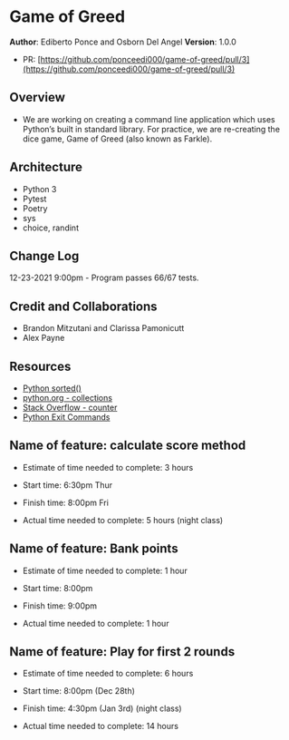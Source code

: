 # Game of Greed

**Author**: Ediberto Ponce and Osborn Del Angel
**Version**: 1.0.0

- PR: [https://github.com/ponceedi000/game-of-greed/pull/3](https://github.com/ponceedi000/game-of-greed/pull/3)

## Overview

- We are working on creating a command line application which uses Python’s built in standard library. For practice, we are re-creating the dice game, Game of Greed (also known as Farkle).


## Architecture

- Python 3
- Pytest
- Poetry
- sys
- choice, randint

## Change Log

12-23-2021 9:00pm - Program passes 66/67 tests.

## Credit and Collaborations

- Brandon Mitzutani and Clarissa Pamonicutt
- Alex Payne

## Resources

- [Python sorted()](https://www.w3schools.com/python/ref_func_sorted.asp)
- [python.org - collections](https://docs.python.org/3/library/collections.html#collections.Counter.most_common)
- [Stack Overflow - counter](https://stackoverflow.com/questions/15772092/python-collections-counter)
- [Python Exit Commands](https://www.geeksforgeeks.org/python-exit-commands-quit-exit-sys-exit-and-os-_exit/)

## Name of feature: calculate score method

- Estimate of time needed to complete: 3 hours

- Start time: 6:30pm Thur

- Finish time: 8:00pm Fri

- Actual time needed to complete: 5 hours (night class)

## Name of feature: Bank points

- Estimate of time needed to complete: 1 hour

- Start time: 8:00pm

- Finish time: 9:00pm

- Actual time needed to complete: 1 hour

## Name of feature: Play for first 2 rounds

- Estimate of time needed to complete: 6 hours

- Start time: 8:00pm (Dec 28th)

- Finish time: 4:30pm (Jan 3rd) (night class)

- Actual time needed to complete: 14 hours
